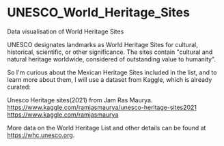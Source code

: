 # UNESCO_World_Heritage_Sites
 Data visualisation of World Heritage Sites

UNESCO designates landmarks as World Heritage Sites for cultural, historical, scientific, or other significance. The sites contain "cultural and natural heritage worldwide, considered of outstanding value to humanity".

So I'm curious about the Mexican Heritage Sites included in the list, and to learn more about them, I will use a dataset from Kaggle, which is already curated:

Unesco Heritage sites(2021) from Jam Ras Maurya. https://www.kaggle.com/ramjasmaurya/unesco-heritage-sites2021 https://www.kaggle.com/ramjasmaurya

More data on the World Heritage List and other details can be found at https://whc.unesco.org.
